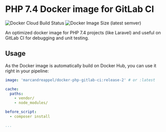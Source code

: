 # PHP 7.4 Docker image for GitLab CI

![Docker Cloud Build Status](https://img.shields.io/docker/cloud/build/marcandreappel/docker-php-gitlab-ci?logo=docker&logoColor=%23fff&style=for-the-badge)
![Docker Image Size (latest semver)](https://img.shields.io/docker/image-size/marcandreappel/docker-php-gitlab-ci?logo=ubuntu&logoColor=%23fff&sort=semver&style=for-the-badge)

An optimized docker image for PHP 7.4 projects (like Laravel) and useful on GitLab CI for debugging and unit testing.

## Usage

As the Docker image is automatically build on Docker Hub, you can use it right in your pipeline:

```yaml
image: 'marcandreappel/docker-php-gitlab-ci:release-2' # or :latest

cache:
  paths:
    - vendor/
    - node_modules/

before_script:
  - composer install

...
```

